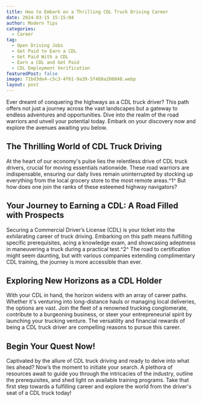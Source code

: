 ```yaml
---
title: How to Embark on a Thrilling CDL Truck Driving Career
date: 2024-03-15 15:15:04
author: Modern Tips
categories:
  - Career
tag:
  - Open Driving Jobs
  - Get Paid to Earn a CDL
  - Get Paid With a CDL
  - Earn a CDL and Get Paid
  - CDL Employment Verification
featuredPost: false
image: 71bd3de4-c5c3-4f61-9a39-5f468a206048.webp
layout: post
---
```

Ever dreamt of conquering the highways as a CDL truck driver? This path offers not just a journey across the vast landscapes but a gateway to endless adventures and opportunities. Dive into the realm of the road warriors and unveil your potential today. Embark on your discovery now and explore the avenues awaiting you below.

## The Thrilling World of CDL Truck Driving

At the heart of our economy's pulse lies the relentless drive of CDL truck drivers, crucial for moving essentials nationwide. These road warriors are indispensable, ensuring our daily lives remain uninterrupted by stocking up everything from the local grocery store to the most remote areas.^1^ But how does one join the ranks of these esteemed highway navigators?

## Your Journey to Earning a CDL: A Road Filled with Prospects

Securing a Commercial Driver’s License (CDL) is your ticket into the exhilarating career of truck driving. Embarking on this path means fulfilling specific prerequisites, acing a knowledge exam, and showcasing adeptness in maneuvering a truck during a practical test.^2^ The road to certification might seem daunting, but with various companies extending complimentary CDL training, the journey is more accessible than ever.

## Exploring New Horizons as a CDL Holder

With your CDL in hand, the horizon widens with an array of career paths. Whether it's venturing into long-distance hauls or managing local deliveries, the options are vast. Join the fleet of a renowned trucking conglomerate, contribute to a burgeoning business, or steer your entrepreneurial spirit by launching your trucking venture. The versatility and financial rewards of being a CDL truck driver are compelling reasons to pursue this career.

## Begin Your Quest Now!

Captivated by the allure of CDL truck driving and ready to delve into what lies ahead? Now’s the moment to initiate your search. A plethora of resources await to guide you through the intricacies of the industry, outline the prerequisites, and shed light on available training programs. Take that first step towards a fulfilling career and explore the world from the driver's seat of a CDL truck today!
